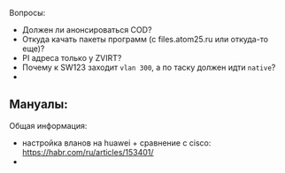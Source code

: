 Вопросы:
 - Должен ли анонсироваться COD?
 - Откуда качать пакеты программ (с files.atom25.ru или откуда-то еще)?
 - PI адреса только у ZVIRT?
 - Почему к SW123 заходит `vlan 300`, а по таску должен идти `native`?
 - 
Мануалы:
 - 

Общая информация:
- настройка вланов на huawei + сравнение с cisco: https://habr.com/ru/articles/153401/
- 
